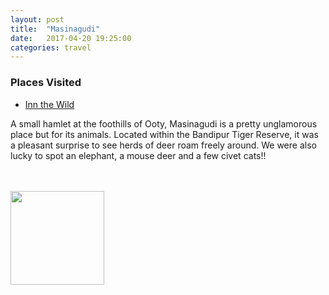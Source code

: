 ```yaml
---
layout: post
title:  "Masinagudi"
date:   2017-04-20 19:25:00
categories: travel
---
```

<div class="post-sidebar">
    <h3>Places Visited</h3>
    <ul>
    <li><a href="https://goo.gl/maps/A5JMDR4mrrF2">Inn the Wild</a></li>
    </ul>
</div>
A small hamlet at the foothills of Ooty, Masinagudi is a pretty unglamorous place but for its animals. Located within the Bandipur Tiger Reserve, it was a pleasant surprise to see herds of deer roam freely around. We were also lucky to spot an elephant, a mouse deer and a few civet cats!!

<br><br>
<img class="myImg" src="{{site.url}}/assets/IMG_.jpg" alt=" " width="150" height="150">
<br>

<div id='map' style='width: 725px; height: 400px;'></div>

<script>
var mymap = L.map('map').setView([11.5721768, 76.642715], 8);

L.tileLayer('https://api.tiles.mapbox.com/v4/{id}/{z}/{x}/{y}.png?access_token={accessToken}', {
    attribution: 'Map data &copy; <a href="http://openstreetmap.org">OpenStreetMap</a> contributors, <a href="http://creativecommons.org/licenses/by-sa/2.0/">CC-BY-SA</a>, Imagery © <a href="http://mapbox.com">Mapbox</a>',
    maxZoom: 18,
    id: 'mapbox.outdoors',
    accessToken: 'pk.eyJ1IjoiemFwYXRhIiwiYSI6ImNpejQ2NmZrbzA0a3MzM280Zm40MjNlamcifQ.F1fnWKHio8oHmzw59V6qgw'
}).addTo(mymap);

var marker = L.marker([11.5721768, 76.642715]).addTo(mymap);
marker.bindPopup("Masinagudi");
</script>
